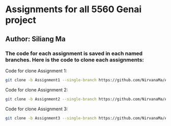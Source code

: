 # Assignments for all 5560 Genai project

## Author: Siliang Ma
   
### The code for each assignment is saved in each named branches. Here is the code to clone each assignments:

Code for clone Assignment 1:
```bash
git clone -b Assignment1 --single-branch https://github.com/NirvanaMa/APAN5560_sps_genai.git
```
  
Code for clone Assignment 2:
```bash
git clone -b Assignment2 --single-branch https://github.com/NirvanaMa/APAN5560_sps_genai.git
```

Code for clone Assignment 3:
```bash
git clone -b Assignment3 --single-branch https://github.com/NirvanaMa/APAN5560_sps_genai.git
```
